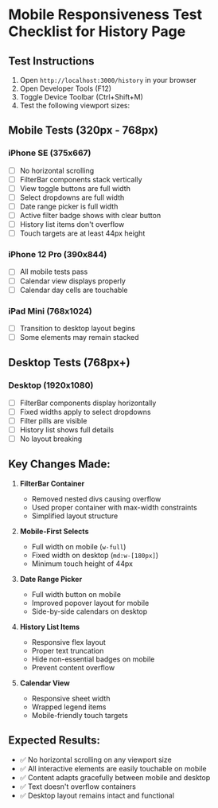 # Mobile Responsiveness Test Checklist for History Page

## Test Instructions

1. Open `http://localhost:3000/history` in your browser
2. Open Developer Tools (F12)
3. Toggle Device Toolbar (Ctrl+Shift+M)
4. Test the following viewport sizes:

## Mobile Tests (320px - 768px)

### iPhone SE (375x667)

- [ ] No horizontal scrolling
- [ ] FilterBar components stack vertically
- [ ] View toggle buttons are full width
- [ ] Select dropdowns are full width
- [ ] Date range picker is full width
- [ ] Active filter badge shows with clear button
- [ ] History list items don't overflow
- [ ] Touch targets are at least 44px height

### iPhone 12 Pro (390x844)

- [ ] All mobile tests pass
- [ ] Calendar view displays properly
- [ ] Calendar day cells are touchable

### iPad Mini (768x1024)

- [ ] Transition to desktop layout begins
- [ ] Some elements may remain stacked

## Desktop Tests (768px+)

### Desktop (1920x1080)

- [ ] FilterBar components display horizontally
- [ ] Fixed widths apply to select dropdowns
- [ ] Filter pills are visible
- [ ] History list shows full details
- [ ] No layout breaking

## Key Changes Made:

1. **FilterBar Container**
   - Removed nested divs causing overflow
   - Used proper container with max-width constraints
   - Simplified layout structure

2. **Mobile-First Selects**
   - Full width on mobile (`w-full`)
   - Fixed width on desktop (`md:w-[180px]`)
   - Minimum touch height of 44px

3. **Date Range Picker**
   - Full width button on mobile
   - Improved popover layout for mobile
   - Side-by-side calendars on desktop

4. **History List Items**
   - Responsive flex layout
   - Proper text truncation
   - Hide non-essential badges on mobile
   - Prevent content overflow

5. **Calendar View**
   - Responsive sheet width
   - Wrapped legend items
   - Mobile-friendly touch targets

## Expected Results:

- ✅ No horizontal scrolling on any viewport size
- ✅ All interactive elements are easily touchable on mobile
- ✅ Content adapts gracefully between mobile and desktop
- ✅ Text doesn't overflow containers
- ✅ Desktop layout remains intact and functional
